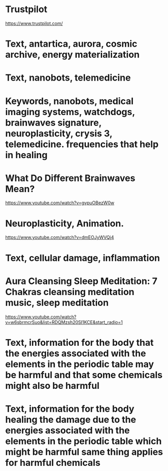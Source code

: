 # Trustpilot
https://www.trustpilot.com/

# Text, antartica, aurora, cosmic archive, energy materialization

# Text, nanobots, telemedicine

# Keywords, nanobots, medical imaging systems, watchdogs, brainwaves signature, neuroplasticity, crysis 3, telemedicine. frequencies that help in healing
# What Do Different Brainwaves Mean?
https://www.youtube.com/watch?v=gvpuOBezW0w
# Neuroplasticity, Animation.
https://www.youtube.com/watch?v=dmEOJyWVQj4
# Text, cellular damage, inflammation
# Aura Cleansing Sleep Meditation: 7 Chakras cleansing meditation music, sleep meditation
https://www.youtube.com/watch?v=w6sbrmcrSuo&list=RDQMzsh20SI1KCE&start_radio=1

# Text, information for the body that the energies associated with the elements in the periodic table may be harmful and that some chemicals might also be harmful
# Text, information for the body healing the damage due to the energies associated with the elements in the periodic table which might be harmful same thing applies for harmful chemicals
